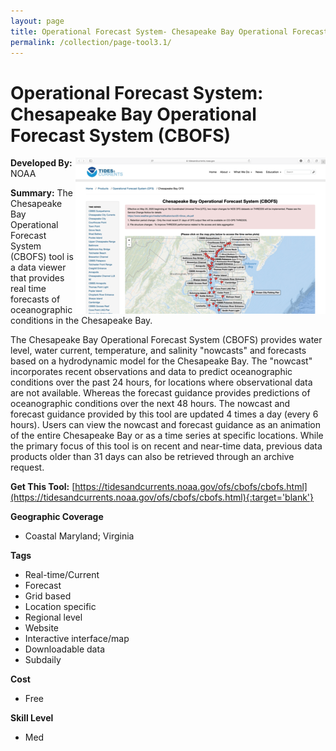 ```yaml
---
layout: page
title: Operational Forecast System- Chesapeake Bay Operational Forecast System (CBOFS)
permalink: /collection/page-tool3.1/
---
```

# Operational Forecast System: Chesapeake Bay Operational Forecast System (CBOFS)

<img src="/images/scaled_250_400/TOOLID_3.1_ScreenCapture-1.png" style="max-height:250px;max-width:400;" align="right"/>

**Developed By:** NOAA

**Summary:** The Chesapeake Bay Operational Forecast System (CBOFS) tool is a data viewer that provides real time forecasts of oceanographic conditions in the Chesapeake Bay. 

The Chesapeake Bay Operational Forecast System (CBOFS) provides water level, water current, temperature, and salinity "nowcasts" and forecasts based on a hydrodynamic model for the Chesapeake Bay. The "nowcast" incorporates recent observations and data to predict oceanographic conditions over the past 24 hours, for locations where observational data are not available. Whereas the forecast guidance provides predictions of oceanographic conditions over the next 48 hours. The nowcast and forecast guidance provided by this tool are updated 4 times a day (every 6 hours). Users can view the nowcast and forecast guidance as an animation of the entire Chesapeake Bay or as a time series at specific locations. While the primary focus of this tool is on recent and near-time data, previous data products older than 31 days can also be retrieved through an archive request. 

**Get This Tool:** [https://tidesandcurrents.noaa.gov/ofs/cbofs/cbofs.html](https://tidesandcurrents.noaa.gov/ofs/cbofs/cbofs.html){:target='blank'}

**Geographic Coverage**

* Coastal Maryland; Virginia

**Tags**

*  Real-time/Current
*  Forecast
*  Grid based
*  Location specific
*  Regional level
*  Website
*  Interactive interface/map
*  Downloadable data
*  Subdaily

**Cost**

* Free

**Skill Level**

* Med
